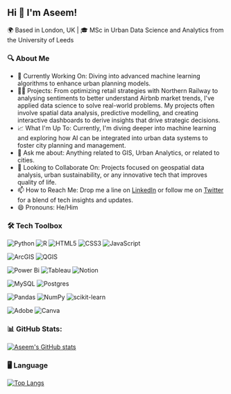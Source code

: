 ## Hi 👋 I'm Aseem!

🌍 Based in London, UK | 🎓 MSc in Urban Data Science and Analytics from the University of Leeds

### 🔍 About Me
- 🔭 Currently Working On: Diving into advanced machine learning algorithms to enhance urban planning models.
- 👨‍💻 Projects: From optimizing retail strategies with Northern Railway to analysing sentiments to better understand Airbnb market trends, I've applied data science to solve real-world problems. My projects often involve spatial data analysis, predictive modelling, and creating interactive dashboards to derive insights that drive strategic decisions.
- 📈 What I'm Up To: Currently, I'm diving deeper into machine learning and exploring how AI can be integrated into urban data systems to foster city planning and management.
- 💬 Ask me about: Anything related to GIS, Urban Analytics, or related to cities.
- 👯 Looking to Collaborate On: Projects focused on geospatial data analysis, urban sustainability, or any innovative tech that improves quality of life.
- 📫 How to Reach Me: Drop me a line on [LinkedIn](https://www.linkedin.com/in/aseemshaikh12/) or follow me on [Twitter](https://x.com/aseemshaikh) for a blend of tech insights and updates.
- 😄 Pronouns: He/Him<br/>


### 🛠 Tech Toolbox

![Python](https://img.shields.io/badge/python-3670A0?style=for-the-badge&logo=python&logoColor=ffdd54)
![R](https://img.shields.io/badge/r-%23276DC3.svg?style=for-the-badge&logo=r&logoColor=white)
![HTML5](https://img.shields.io/badge/html5-%23E34F26.svg?style=for-the-badge&logo=html5&logoColor=white)
![CSS3](https://img.shields.io/badge/css3-%231572B6.svg?style=for-the-badge&logo=css3&logoColor=white)
![JavaScript](https://img.shields.io/badge/javascript-%23323330.svg?style=for-the-badge&logo=javascript&logoColor=%23F7DF1E)

![ArcGIS](https://img.shields.io/badge/arcgis-%231572B6.svg?style=for-the-badge&logo=arcgis&logoColor=white)
![QGIS](https://img.shields.io/badge/qgis-%2364B345?style=for-the-badge&logo=qgis&logoColor=white)

![Power Bi](https://img.shields.io/badge/power_bi-F2C811?style=for-the-badge&logo=powerbi&logoColor=black)
![Tableau](https://img.shields.io/badge/Tableau-%23f2f2f2.svg?style=for-the-badge&logo=tableau&logoColor=5294E2)
![Notion](https://img.shields.io/badge/Notion-%23000000.svg?style=for-the-badge&logo=notion&logoColor=white)

![MySQL](https://img.shields.io/badge/mysql-4479A1.svg?style=for-the-badge&logo=mysql&logoColor=white)
![Postgres](https://img.shields.io/badge/postgres-%23316192.svg?style=for-the-badge&logo=postgresql&logoColor=white)

![Pandas](https://img.shields.io/badge/pandas-%23150458.svg?style=for-the-badge&logo=pandas&logoColor=white)
![NumPy](https://img.shields.io/badge/numpy-%23013243.svg?style=for-the-badge&logo=numpy&logoColor=white)
![scikit-learn](https://img.shields.io/badge/scikit--learn-%23F7931E.svg?style=for-the-badge&logo=scikit-learn&logoColor=white)

![Adobe](https://img.shields.io/badge/adobe-%23FF0000.svg?style=for-the-badge&logo=adobe&logoColor=white)
![Canva](https://img.shields.io/badge/Canva-%2300C4CC.svg?style=for-the-badge&logo=Canva&logoColor=white)


### 📊 GitHub Stats:

[![Aseem's GitHub stats](https://github-readme-stats.vercel.app/api?username=aseemTRANS&count_private=true&hide_rank=false&show_icons=true)](https://github.com/anuraghazra/github-readme-stats)


### 🖥️ Language

[![Top Langs](https://github-readme-stats.vercel.app/api/top-langs/?username=aseemTRANS&langs_count=5&layout=compact)](https://github.com/anuraghazra/github-readme-stats)
<!--



**aseemTRANS/aseemTRANS** is a ✨ _special_ ✨ repository because its `README.md` (this file) appears on your GitHub profile.

Here are some ideas to get you started:




